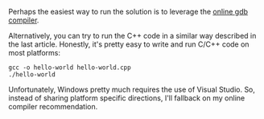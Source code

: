 Perhaps the easiest way to run the solution is to leverage the [online gdb compiler][1].

Alternatively, you can try to run the C++ code in a similar way described 
in the last article. Honestly, it's pretty easy to write and run C/C++ code 
on most platforms:

```console
gcc -o hello-world hello-world.cpp
./hello-world
```

Unfortunately, Windows pretty much requires the use of Visual Studio. So, 
instead of sharing platform specific directions, I'll fallback on my online 
compiler recommendation.

[1]: https://www.onlinegdb.com/online_c++_compiler
